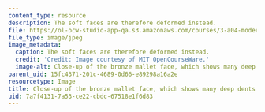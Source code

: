 ```yaml
---
content_type: resource
description: The soft faces are therefore deformed instead.
file: https://ol-ocw-studio-app-qa.s3.amazonaws.com/courses/3-a04-modern-blacksmithing-and-physical-metallurgy-fall-2008/7a7f41317a53ce22cbdc67518e1f6d83_025.jpg
file_type: image/jpeg
image_metadata:
  caption: The soft faces are therefore deformed instead.
  credit: 'Credit: Image courtesy of MIT OpenCourseWare.'
  image-alt: Close-up of the bronze mallet face, which shows many deep dents and scratches.
parent_uid: 15fc4371-201c-4689-0d66-e89298a16a2e
resourcetype: Image
title: Close-up of the bronze mallet face, which shows many deep dents and scratches
uid: 7a7f4131-7a53-ce22-cbdc-67518e1f6d83
---
```

